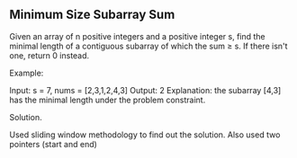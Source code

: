 ## Minimum Size Subarray Sum

 Given an array of n positive integers and a positive integer s, find the minimal length of a contiguous subarray of which the sum ≥ s. If there isn't one, return 0 instead.
 
 Example: 
 
 Input: s = 7, nums = [2,3,1,2,4,3]
 Output: 2
 Explanation: the subarray [4,3] has the minimal length under the problem constraint.
 
 Solution.
 
Used sliding window methodology to find out the solution. Also used two pointers (start and end)